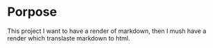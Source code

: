 # Porpose

This project I want to have a render of markdown, then I mush have a render which translaste markdown to html.
